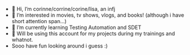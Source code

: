 - 👋 Hi, I’m corinne/corrine/corine/lisa, an infj
- 👀 I’m interested in movies, tv shows, vlogs, and books! (although i have short attention span...)
- 🌱 I’m currently learning Testing Automation and SDET
- 💞️ Will be using this account for my projects during my trainings and whatnot. 
- Sooo have fun looking around i guess :) 

<!---
korinreloj/korinreloj is a ✨ special ✨ repository because its `README.md` (this file) appears on your GitHub profile.
You can click the Preview link to take a look at your changes.
--->
